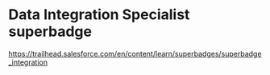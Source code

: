 # Data Integration Specialist superbadge
https://trailhead.salesforce.com/en/content/learn/superbadges/superbadge_integration
